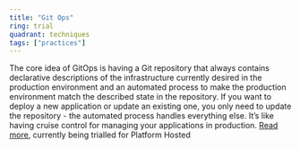 ```yaml
---
title: "Git Ops"
ring: trial
quadrant: techniques
tags: ["practices"]
---
```


The core idea of GitOps is having a Git repository that always contains declarative descriptions of the infrastructure currently desired in the production environment and an automated process to make the production environment match the described state in the repository. If you want to deploy a new application or update an existing one, you only need to update the repository - the automated process handles everything else. It’s like having cruise control for managing your applications in production. [Read more](https://www.gitops.tech/), currently being trialled for Platform Hosted
